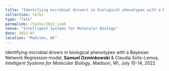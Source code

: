 ```yaml
---
title: "Identifying microbial drivers in biological phenotypes with a Bayesian Network Regression model"
collection: talks
type: "Talk"
permalink: /talks/2022_ismb
venue: "Intelligent Systems for Molecular Biology"
date: 2022-07
location: "Madison, WI"
---
```


Identifying microbial drivers in biological phenotypes with a Bayesian Network Regression model, **Samuel Ozminkowski** & Claudia Solís-Lemus,
*Intelligent Systems for Molecular Biology*, Madison, WI, July 10-14, 2022